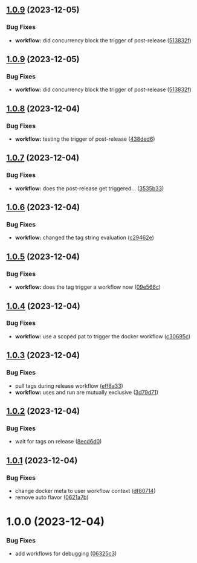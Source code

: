 ## [1.0.9](https://github.com/bassco/workflow-test/compare/v1.0.8...v1.0.9) (2023-12-05)


### Bug Fixes

* **workflow:** did concurrency block the trigger of post-release ([513832f](https://github.com/bassco/workflow-test/commit/513832fa0a4e92eb10139ad5106d74301085738a))

## [1.0.9](https://github.com/bassco/workflow-test/compare/v1.0.8...v1.0.9) (2023-12-05)


### Bug Fixes

* **workflow:** did concurrency block the trigger of post-release ([513832f](https://github.com/bassco/workflow-test/commit/513832fa0a4e92eb10139ad5106d74301085738a))

## [1.0.8](https://github.com/bassco/workflow-test/compare/v1.0.7...v1.0.8) (2023-12-04)


### Bug Fixes

* **workflow:** testing the trigger of post-release ([438ded6](https://github.com/bassco/workflow-test/commit/438ded636bf6447cf5d57b10143a94352a70906f))

## [1.0.7](https://github.com/bassco/workflow-test/compare/v1.0.6...v1.0.7) (2023-12-04)


### Bug Fixes

* **workflow:** does the post-release get triggered... ([3535b33](https://github.com/bassco/workflow-test/commit/3535b33ed9b261e62eee247af7af622f141e3c0d))

## [1.0.6](https://github.com/bassco/workflow-test/compare/v1.0.5...v1.0.6) (2023-12-04)


### Bug Fixes

* **workflow:** changed the tag string evaluation ([c29462e](https://github.com/bassco/workflow-test/commit/c29462e1e17fd350337c79b684a2bea716d8a454))

## [1.0.5](https://github.com/bassco/workflow-test/compare/v1.0.4...v1.0.5) (2023-12-04)


### Bug Fixes

* **workflow:** does the tag trigger a workflow now ([09e566c](https://github.com/bassco/workflow-test/commit/09e566c85b410af57c2b18ad1d13ae773a7d96a3))

## [1.0.4](https://github.com/bassco/workflow-test/compare/v1.0.3...v1.0.4) (2023-12-04)


### Bug Fixes

* **workflow:** use a scoped pat to trigger the docker workflow ([c30695c](https://github.com/bassco/workflow-test/commit/c30695c1f052664b9237a2183f5e1199324532c6))

## [1.0.3](https://github.com/bassco/workflow-test/compare/v1.0.2...v1.0.3) (2023-12-04)


### Bug Fixes

* pull tags during release workflow ([eff8a33](https://github.com/bassco/workflow-test/commit/eff8a33e94e9fe9329601238c88fea8ee1d5f1d0))
* **workflow:** uses and run are mutually exclusive ([3d79d71](https://github.com/bassco/workflow-test/commit/3d79d71c5dafda85e82936b2b8691eb775aaf530))

## [1.0.2](https://github.com/bassco/workflow-test/compare/v1.0.1...v1.0.2) (2023-12-04)


### Bug Fixes

* wait for tags on release ([8ecd6d0](https://github.com/bassco/workflow-test/commit/8ecd6d0436c94db4bbcb6aeb406c726b21ab6e72))

## [1.0.1](https://github.com/bassco/workflow-test/compare/v1.0.0...v1.0.1) (2023-12-04)


### Bug Fixes

* change docker meta to user workflow context ([df80714](https://github.com/bassco/workflow-test/commit/df807146df96d72e7438b15e298c12556867804c))
* remove auto flavor ([0621a7b](https://github.com/bassco/workflow-test/commit/0621a7bb93dd30b0f3cccf997c8f685784f87164))

# 1.0.0 (2023-12-04)


### Bug Fixes

* add workflows for debugging ([06325c3](https://github.com/bassco/workflow-test/commit/06325c375ec24d234b02ed38ac1a9e45278c5ab6))

